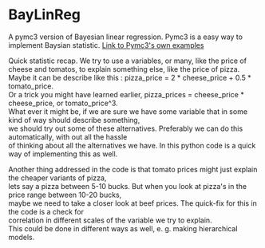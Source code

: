 # BayLinReg
A pymc3 version of Bayesian linear regression.
Pymc3 is a easy way to implement Baysian statistic. [Link to Pymc3's own examples](https://docs.pymc.io/nb_examples/index.html)
  
Quick statistic recap. We try to use a variables, or many, like the price of cheese and tomatos, to explain something else, like the price of pizza.
Maybe it can be describe like this :  pizza_price = 2 * cheese_price + 0.5 * tomato_price.  
Or a trick you might have learned earlier, pizza_prices = cheese_price * cheese_price, or tomato_price^3.  
What ever it might be, if we are sure we have some variable that in some kind of way should describe something,  
we should try out some of these alternatives. Preferably we can do this automatically, with out all the hassle  
of thinking about all the alternatives we have. In this python code is a quick way of implementing this as well.  
  
Another thing addressed in the code is that tomato prices might just explain the cheaper variants of pizza,  
lets say a pizza between 5-10 bucks. But when you look at pizza's in the price range between 10-20 bucks,  
maybe we need to take a closer look at beef prices. The quick-fix for this in the code is a check for  
correlation in different scales of the variable we try to explain.  
This could be done in different ways as well, e. g. making hierarchical models. 
  

